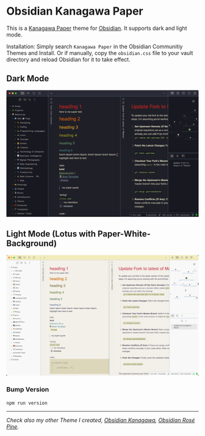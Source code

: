 # Obsidian Kanagawa Paper
This is a [Kanagawa Paper](https://github.com/sho-87/kanagawa-paper.nvim) theme for [Obsidian](https://obsidian.md/). It supports dark and light mode.

Installation: Simply search `Kanagawa Paper` in the Obsidian Communitiy Themes and Install. Or if manually, copy the `obsidian.css` file to your vault directory and reload Obsidian for it to take effect.

## Dark Mode
![](dark_high.png)

## Light Mode (Lotus with Paper-White-Background)

![](light_high.png)

### Bump Version

```sh
npm run version
```



---

*Check also my other Theme I created, [Obsidian Kanagawa](https://github.com/sspaeti/obsidian_kanagawa/), [Obsidian Rosé Pine](https://github.com/sspaeti/obsidian_rose_pine/).*
